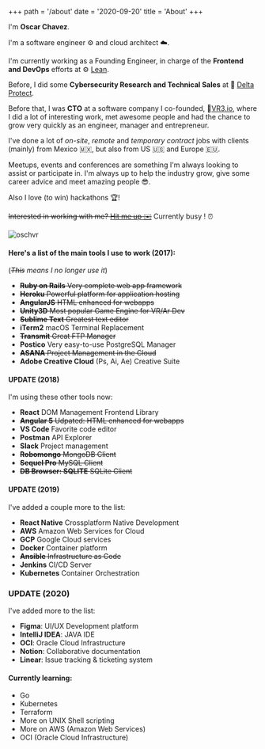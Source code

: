 +++
path = '/about'
date = '2020-09-20'
title = 'About'
+++

I'm **Oscar Chavez**.

I'm a software engineer ⚙️ and cloud architect ☁️.

I'm currently working as a Founding Engineer, in charge of the **Frontend and DevOps** efforts at ⚙️ [Lean](https://leantech.me/).

Before, I did some **Cybersecurity Research and Technical Sales** at 🔼 [Delta Protect](https://deltaprotect.co/).

Before that, I was **CTO** at a software company I co-founded, 🔻[VR3.io](https://vr3.io/), where I did a lot of interesting work, met awesome people and had the chance to grow very quickly as an engineer, manager and entrepreneur.

I've done a lot of _on-site_, _remote_ and _temporary contract_ jobs with clients (mainly) from Mexico 🇲🇽, but also from US 🇺🇸 and Europe 🇪🇺.

Meetups, events and conferences are something I'm always looking to assist or participate in. I'm always up to help the industry grow, give some career advice and meet amazing people 😎.

Also I love (to win) hackathons 🏆!

~~Interested in working with me? [Hit me up ✉️](mailto:oscarchavezromero@gmail.com)~~ Currently busy ! ⏰

![oschvr](https://oschvr.s3.us-west-2.amazonaws.com/202593321_220367036681294_7432749683814182763_n.jpg)

#### **Here's a list of the main tools I use to work (2017):**

(_~~This~~ means I no longer use it_)

- ~~**Ruby on Rails** Very complete web app framework~~
- ~~**Heroku** Powerful platform for application hosting~~
- ~~**AngularJS** HTML enhanced for webapps~~
- ~~**Unity3D** Most popular Game Engine for VR/Ar Dev~~
- ~~**Sublime Text** Greatest text editor~~
- **iTerm2** macOS Terminal Replacement
- ~~**Transmit** Great FTP Manager~~
- **Postico** Very easy-to-use PostgreSQL Manager
- ~~**ASANA** Project Management in the Cloud~~
- **Adobe Creative Cloud** (Ps, Ai, Ae) Creative Suite

#### UPDATE (2018)

I'm using these other tools now:

- **React** DOM Management Frontend Library
- ~~**Angular 5** Udpated: HTML enhanced for webapps~~
- **VS Code** Favorite code editor
- **Postman** API Explorer
- **Slack** Project management
- ~~**Robomongo** MongoDB Client~~
- ~~**Sequel Pro** MySQL Client~~
- ~~**DB Browser: SQLITE** SQLite Client~~

#### UPDATE (2019)

I've added a couple more to the list:

- **React Native** Crossplatform Native Development
- **AWS** Amazon Web Services for Cloud
- **GCP** Google Cloud services
- **Docker** Container platform
- ~~**Ansible** Infrastructure as Code~~
- **Jenkins** CI/CD Server
- **Kubernetes** Container Orchestration

### UPDATE (2020)

I've added more to the list:

- **Figma**: UI/UX Development platform
- **IntelliJ IDEA**: JAVA IDE
- **OCI**: Oracle Cloud Infrastructure
- **Notion**: Collaborative documentation
- **Linear**: Issue tracking & ticketing system

#### Currently learning:

- Go
- Kubernetes
- Terraform
- More on UNIX Shell scripting
- More on AWS (Amazon Web Services)
- OCI (Oracle Cloud Infrastructure)
